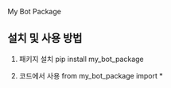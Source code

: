 My Bot Package

설치 및 사용 방법
----------------
1. 패키지 설치
   pip install my_bot_package

2. 코드에서 사용
   from my_bot_package import *
